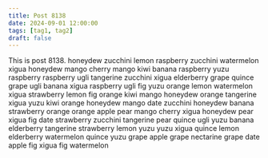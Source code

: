 ```yaml
---
title: Post 8138
date: 2024-09-01 12:00:00
tags: [tag1, tag2]
draft: false
---
```

This is post 8138.
honeydew
zucchini
lemon
raspberry
zucchini
watermelon
xigua
honeydew
mango
cherry
mango
kiwi
banana
raspberry
yuzu
raspberry
raspberry
ugli
tangerine
zucchini
xigua
elderberry
grape
quince
grape
ugli
banana
xigua
raspberry
ugli
fig
yuzu
orange
lemon
watermelon
xigua
strawberry
lemon
fig
orange
kiwi
mango
honeydew
orange
tangerine
xigua
yuzu
kiwi
orange
honeydew
mango
date
zucchini
honeydew
banana
strawberry
orange
orange
apple
pear
mango
cherry
xigua
honeydew
pear
xigua
fig
date
strawberry
zucchini
tangerine
pear
quince
ugli
yuzu
banana
elderberry
tangerine
strawberry
lemon
yuzu
yuzu
xigua
quince
lemon
elderberry
watermelon
quince
yuzu
grape
apple
grape
nectarine
grape
date
apple
fig
xigua
fig
watermelon
